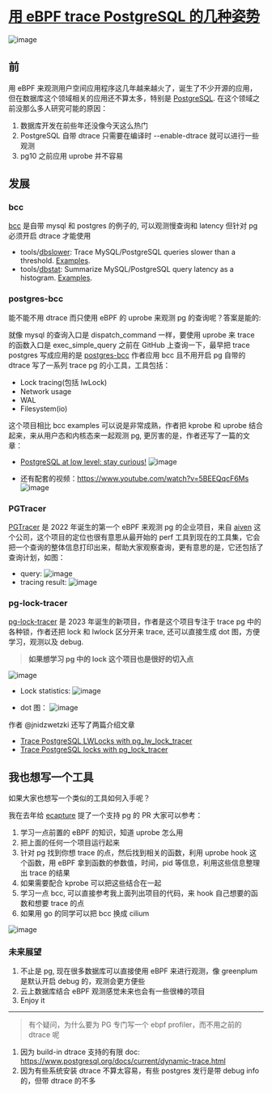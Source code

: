 # [用 eBPF trace PostgreSQL 的几种姿势](https://github.com/yihong0618/gitblog/issues/257)

![image](https://user-images.githubusercontent.com/15976103/215244978-a4c1cbd8-d1c3-4919-9ea1-425eb3061fe5.png)
## 前

用 eBPF 来观测用户空间应用程序这几年越来越火了，诞生了不少开源的应用，但在数据库这个领域相关的应用还不算太多，特别是 [PostgreSQL](https://www.postgresql.org/). 
在这个领域之前没那么多人研究可能的原因：

1. 数据库开发在前些年还没像今天这么热门
2. PostgreSQL 自带 dtrace 只需要在编译时 --enable-dtrace 就可以进行一些观测
3. pg10 之前应用 uprobe 并不容易

## 发展

### bcc
[bcc](https://github.com/iovisor/bcc) 是自带 mysql 和 postgres 的例子的, 可以观测慢查询和 latency 但针对 pg 必须开启 dtrace 才能使用
- tools/[dbslower](https://github.com/iovisor/bcc/blob/master/tools/dbslower.py): Trace MySQL/PostgreSQL queries slower than a threshold. [Examples](https://github.com/iovisor/bcc/blob/master/tools/dbslower_example.txt).
- tools/[dbstat](https://github.com/iovisor/bcc/blob/master/tools/dbstat.py): Summarize MySQL/PostgreSQL query latency as a histogram. [Examples](https://github.com/iovisor/bcc/blob/master/tools/dbstat_example.txt).

### postgres-bcc
能不能不用 dtrace 而只使用 eBPF 的 uprobe 来观测 pg 的查询呢？答案是能的:

就像 mysql 的查询入口是 dispatch_command 一样，要使用 uprobe 来 trace 的函数入口是 exec_simple_query 之前在 GitHub 上查询一下，最早把 trace postgres 写成应用的是 [postgres-bcc](https://github.com/erthalion/postgres-bcc) 作者应用 bcc 且不用开启 pg 自带的 dtrace 写了一系列 trace pg 的小工具，工具包括：

- Lock tracing(包括 lwLock)
- Network usage
- WAL
- Filesystem(io)

这个项目相比 bcc examples 可以说是非常成熟，作者把 kprobe 和 uprobe 结合起来，来从用户态和内核态来一起观测 pg, 更厉害的是，作者还写了一篇的文章：
- [PostgreSQL at low level: stay curious!](https://erthalion.info/2019/12/06/postgresql-stay-curious/)
![image](https://user-images.githubusercontent.com/15976103/215249027-5f8dc258-4626-4da0-b684-96e2502e1466.png)

- 还有配套的视频：https://www.youtube.com/watch?v=5BEEQqcF6Ms
![image](https://user-images.githubusercontent.com/15976103/215251935-5fdc2642-35c9-4b10-ab0d-097f04739280.png)

### PGTracer

[PGTracer](https://github.com/aiven/pgtracer) 是 2022 年诞生的第一个 eBPF 来观测 pg 的企业项目，来自 [aiven](https://github.com/aiven) 这个公司，这个项目的定位也很有意思从最开始的 perf 工具到现在的工具集，它会把一个查询的整体信息打印出来，帮助大家观察查询，更有意思的是，它还包括了查询计划，如图：
- query:
![image](https://user-images.githubusercontent.com/15976103/215250937-a8f14655-2ed6-43ba-9328-0179fb7580d9.png)
- tracing result:
![image](https://user-images.githubusercontent.com/15976103/215250969-83bc562f-0be3-470e-9d24-7eff22aadd92.png)

### pg-lock-tracer

[pg-lock-tracer](https://github.com/jnidzwetzki/pg-lock-tracer) 是 2023 年诞生的新项目，作者是这个项目专注于 trace pg 中的各种锁，作者还把 lock 和 lwlock 区分开来 trace, 还可以直接生成 dot 图，方便学习，观测以及 debug.  
> **如果想学习 pg 中的 lock 这个项目也是很好的切入点**

![image](https://user-images.githubusercontent.com/15976103/215251244-33fd17f8-877b-4bc4-a9bb-146feb25f7c2.png)
- Lock statistics:
![image](https://user-images.githubusercontent.com/15976103/215251440-ee1c41c5-929d-4a59-a84a-97b13333b2a7.png)

- dot 图：
![image](https://user-images.githubusercontent.com/15976103/215252026-71ae2e43-d758-4d42-a5d6-81882226cb93.png)

作者 @jnidzwetzki 还写了两篇介绍文章
- [Trace PostgreSQL LWLocks with pg_lw_lock_tracer](https://jnidzwetzki.github.io/2023/01/17/trace-postgresql-lw-locks.html)
- [Trace PostgreSQL locks with pg_lock_tracer](https://jnidzwetzki.github.io/2023/01/11/trace-postgresql-locks-with-pg-lock-tracer.html)

## 我也想写一个工具

如果大家也想写一个类似的工具如何入手呢？

我在去年给 [ecapture](https://github.com/gojue/ecapture) 提了一个支持 pg 的 PR 大家可以参考：

1. 学习一点前置的 eBPF 的知识，知道 uprobe 怎么用
2. 把上面的任何一个项目运行起来
3. 针对 pg 找到你想 trace 的点，然后找到相关的函数，利用 uprobe hook 这个函数，用 eBPF 拿到函数的参数值，时间，pid 等信息，利用这些信息整理出 trace 的结果
4. 如果需要配合 kprobe 可以把这些结合在一起
5. 学习一点 bcc, 可以直接参考我上面列出项目的代码，来 hook 自己想要的函数和想要 trace 的点
6. 如果用 go 的同学可以把 bcc 换成 cilium

![image](https://user-images.githubusercontent.com/15976103/215252117-fc120557-5409-476f-8dd6-85b32e3df99e.png)

### 未来展望

1. 不止是 pg, 现在很多数据库可以直接使用 eBPF 来进行观测，像 greenplum 是默认开启 debug 的，观测会更方便些
2. 云上数据库结合 eBPF 观测感觉未来也会有一些很棒的项目
3. Enjoy it


---

> 有个疑问，为什么要为 PG 专门写一个 ebpf profiler，而不用之前的 dtrace 呢

1. 因为 build-in dtrace 支持的有限 doc: https://www.postgresql.org/docs/current/dynamic-trace.html
2. 因为有些系统安装 dtrace 不算太容易，有些 postgres 发行是带 debug info 的，但带 dtrace 的不多